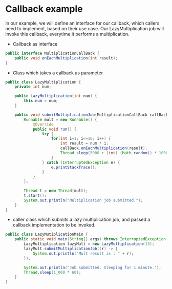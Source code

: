 # Callback example

In our example, we will define an interface for our callback, which callers need to implement, based on their use case.
Our LazyMultiplication job will invoke this callback, everytime it performs a multiplication.

* Callback as interface
```java
public interface MultiplicationCallBack {
    public void onEachMultiplication(int result);
}
```

* Class which takes a callback as parameter
```java
public class LazyMultiplication {
    private int num;

    public LazyMultiplication(int num) {
        this.num = num;
    }

    public void submitMultiplicationJob(MultiplicationCallBack callBack){
        Runnable mult = new Runnable() {
            @Override
            public void run() {
                try {
                    for(int i=1; i<=10; i++) {
                        int result = num * i;
                        callBack.onEachMultiplication(result);
                        Thread.sleep(5000 + (int) (Math.random() * 1000));
                    }
                } catch (InterruptedException e) {
                    e.printStackTrace();
                }
            }
        };

        Thread t = new Thread(mult);
        t.start();
        System.out.println("Multiplication job submitted.");
    }
}
```

* caller class which submits a lazy multiplication job, and passed a callback implementation to be invoked.
```java
public class LazyMutiplicationMain {
    public static void main(String[] args) throws InterruptedException {
        LazyMultiplication lazyMult = new LazyMultiplication(13);
        lazyMult.submitMultiplicationJob((r) -> {
            System.out.println("Mult result is : " + r);
        });

        System.out.println("Job submitted. Sleeping for 1 minute.");
        Thread.sleep(1_000 * 60);
    }
}
```
